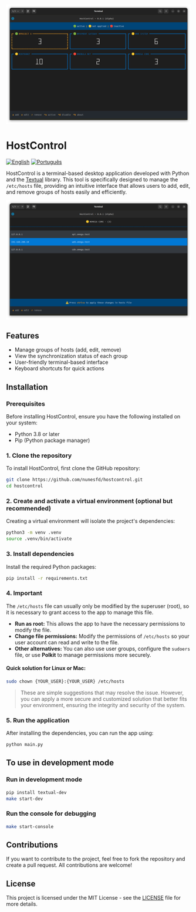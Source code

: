 ![Groups](https://raw.githubusercontent.com/nunesfd/hostcontrol/refs/heads/main/assets/screenshots/list_groups.png)

# HostControl

[![English](https://img.shields.io/badge/lang-en-blue.svg)](./README.md)
[![Português](https://img.shields.io/badge/lang-pt--BR-green.svg)](./README.pt-BR.md)

HostControl is a terminal-based desktop application developed with Python and the [Textual](https://github.com/Textualize/textual) library. This tool is specifically designed to manage the `/etc/hosts` file, providing an intuitive interface that allows users to add, edit, and remove groups of hosts easily and efficiently.

![Hosts](https://raw.githubusercontent.com/nunesfd/hostcontrol/refs/heads/main/assets/screenshots/list_hosts.png)

## Features

- Manage groups of hosts (add, edit, remove)
- View the synchronization status of each group
- User-friendly terminal-based interface
- Keyboard shortcuts for quick actions

## Installation

### Prerequisites

Before installing HostControl, ensure you have the following installed on your system:

- Python 3.8 or later
- Pip (Python package manager)

### 1. Clone the repository

To install HostControl, first clone the GitHub repository:

```bash
git clone https://github.com/nunesfd/hostcontrol.git
cd hostcontrol
```

### 2. Create and activate a virtual environment (optional but recommended)

Creating a virtual environment will isolate the project's dependencies:

```bash
python3 -m venv .venv
source .venv/bin/activate
```

### 3. Install dependencies

Install the required Python packages:

```bash
pip install -r requirements.txt
```

### 4. Important

The `/etc/hosts` file can usually only be modified by the superuser (root), so it is necessary to grant access to the app to manage this file.

- **Run as root:** This allows the app to have the necessary permissions to modify the file.
- **Change file permissions:** Modify the permissions of `/etc/hosts` so your user account can read and write to the file.
- **Other alternatives:** You can also use user groups, configure the `sudoers` file, or use **Polkit** to manage permissions more securely.

#### Quick solution for Linux or Mac:
```sh
sudo chown {YOUR_USER}:{YOUR_USER} /etc/hosts
```
> These are simple suggestions that may resolve the issue. However, you can apply a more secure and customized solution that better fits your environment, ensuring the integrity and security of the system.

### 5. Run the application

After installing the dependencies, you can run the app using:

```bash
python main.py
```

## To use in development mode

### Run in development mode
```bash
pip install textual-dev
make start-dev
```

### Run the console for debugging
```bash
make start-console
```

## Contributions

If you want to contribute to the project, feel free to fork the repository and create a pull request. All contributions are welcome!

## License

This project is licensed under the MIT License - see the [LICENSE](LICENSE) file for more details.